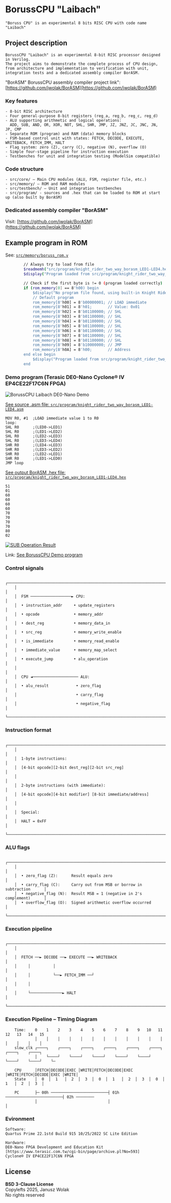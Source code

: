 # BorussCPU "Laibach"
```
"Boruss CPU" is an experimental 8 bits RISC CPU with code name "Laibach"
```

## Project description

```
BorussCPU "Laibach" is an experimental 8-bit RISC processor designed in Verilog. 
The project aims to demonstrate the complete process of CPU design, 
from architecture and implementation to verification with unit, 
integration tests and a dedicated assembly compiler BorASM.
```
"BorASM" BorussCPU assembly compiler project link": [https://github.com/jwolak/BorASM](https://github.com/jwolak/BorASM)

### Key features
```
- 8-bit RISC architecture
- Four general-purpose 8-bit registers (reg_a, reg_b, reg_c, reg_d)
- ALU supporting arithmetic and logical operations: 
  ADD, SUB, AND, OR, XOR, NOT, SHL, SHR, JMP, JZ, JNZ, JC, JNC, JN, JP, CMP
- Separate ROM (program) and RAM (data) memory blocks
- FSM-based control unit with states: FETCH, DECODE, EXECUTE, WRITEBACK, FETCH_IMM, HALT
- Flag system: zero (Z), carry (C), negative (N), overflow (O)
- Simple four-stage pipeline for instruction execution
- Testbenches for unit and integration testing (ModelSim compatible)
```

### Code structure
```
- src/core/ – Main CPU modules (ALU, FSM, register file, etc.)
- src/memory/ – ROM and RAM modules
- src/testbench/ – Unit and integration testbenches
- src/program/ - sources and .hex that can be loaded to ROM at start up (also built by BorASM)
```

### Dedicated assembly compiler "BorASM"

Visit: [https://github.com/jwolak/BorASM](https://github.com/jwolak/BorASM)

## Example program in ROM

See: [`src/memory/boruss_rom.v`](src/memory/boruss_rom.v)

```sh
        // Always try to load from file
        $readmemh("src/program/knight_rider_two_way_borasm_LED1-LED4.hex", rom_memory);
        $display("Program loaded from src/program/knight_rider_two_way_borasm_LED1-LED4.hex");

        // Check if the first byte is != 0 (program loaded correctly)
        if (rom_memory[0] == 8'h00) begin
            $display("No program file found, using built-in Knight Rider");
            // Default program
            rom_memory[8'h00] = 8'b00000001; // LOAD immediate
            rom_memory[8'h01] = 8'h01;       // Value: 0x01
            rom_memory[8'h02] = 8'b01100000; // SHL
            rom_memory[8'h03] = 8'b01100000; // SHL
            rom_memory[8'h04] = 8'b01100000; // SHL
            rom_memory[8'h05] = 8'b01100000; // SHL
            rom_memory[8'h06] = 8'b01100000; // SHL
            rom_memory[8'h07] = 8'b01100000; // SHL
            rom_memory[8'h08] = 8'b01100000; // SHL
            rom_memory[8'h09] = 8'b10000000; // JMP
            rom_memory[8'h0A] = 8'h00;       // Address
        end else begin
            $display("Program loaded from src/program/knight_rider_two_way_borasm_LED1-LED4.hex");
        end
```
### Demo program (Terasic DE0-Nano Cyclone® IV EP4CE22F17C6N FPGA)

![BorussCPU Laibach DE0-Nano Demo](media/BorussCPU-Laibach-DE0Nano.gif)

[See source .asm file: `src/program/knight_rider_two_way_borasm_LED1-LED4.asm`](src/program/knight_rider_two_way_borasm_LED1-LED4.asm)

```
MOV R0, #1  ;LOAD immediate value 1 to R0
loop:
SHL R0      ;(LED0->LED1)
SHL R0      ;(LED1->LED2)
SHL R0      ;(LED2->LED3)
SHL R0      ;(LED3->LED4)
SHR R0      ;(LED4->LED3)
SHR R0      ;(LED3->LED2)
SHR R0      ;(LED2->LED1)
SHR R0      ;(LED1->LED0)
JMP loop
```

[See output BorASM .hex file: `src/program/knight_rider_two_way_borasm_LED1-LED4.hex`](src/program/knight_rider_two_way_borasm_LED1-LED4.hex)
```
51
01
60
60
60
60
70
70
70
70
80
02
```

[![SUB Operation Result](media/BorussCPU-Laibach-DE0NanoMini.PNG)](media/BorussCPU-Laibach-DE0Nano.mp4)

Link: [See BorussCPU Demo program](media/BorussCPU-Laibach-DE0Nano.mp4)

### Control signals
```
    ┌─────────────────────────────────────────────────────────────────────────┐
    │                                                                         │
    │  FSM ──────────────────► CPU:                                           │
    │  • instruction_addr     • update_registers                              │
    │  • opcode               • memory_addr                                   │
    │  • dest_reg             • memory_data_in                                │
    │  • src_reg              • memory_write_enable                           │
    │  • is_immediate         • memory_read_enable                            │
    │  • immediate_value      • memory_map_select                             │
    │  • execute_jump         • alu_operation                                 │
    │                                                                         │
    │  CPU ◄──────────────────── ALU:                                         │
    │  • alu_result            • zero_flag                                    │
    │                          • carry_flag                                   │
    │                          • negative_flag                                │
    └─────────────────────────────────────────────────────────────────────────┘
```
### Instruction format
```
    ┌─────────────────────────────────────────────────────────────────────────┐
    │                                                                         │
    │  1-byte instructions:                                                   │
    │  [4-bit opcode][2-bit dest_reg][2-bit src_reg]                          │
    │                                                                         │
    │  2-byte instructions (with immediate):                                  │
    │  [4-bit opcode][4-bit modifier] [8-bit immediate/address]               │
    │                                                                         │
    │  Special:                                                               │
    │  HALT = 0xFF                                                            │
    └─────────────────────────────────────────────────────────────────────────┘
```
### ALU flags
```
    ┌─────────────────────────────────────────────────────────────────────────┐
    │                                                                         │
    │  • zero_flag (Z):      Result equals zero                               │
    │  • carry_flag (C):     Carry out from MSB or borrow in subtraction      │
    │  • negative_flag (N):  Result MSB = 1 (negative in 2's complement)      │
    │  • overflow_flag (O):  Signed arithmetic overflow occurred              │
    └─────────────────────────────────────────────────────────────────────────┘
```
### Execution pipeline
```
    ┌─────────────────────────────────────────────────────────────────────────┐
    │                                                                         │
    │  FETCH ──► DECODE ──► EXECUTE ──► WRITEBACK                             │
    │     │          │                                                        │
    │     │          └──► FETCH_IMM ──┘                                       │
    │     │                                                                   │
    │     └──────────────► HALT                                               │
    └─────────────────────────────────────────────────────────────────────────┘
```
### Execution Pipeline – Timing Diagram
```
    Time:    0    1    2    3    4    5    6    7    8    9   10   11   12   13   14   15
             │    │    │    │    │    │    │    │    │    │    │    │    │    │    │    │
    slow_clk ┌────┐    ┌────┐    ┌────┐    ┌────┐    ┌────┐    ┌────┐    ┌────┐    ┌────┐
             │    └────┘    └────┘    └────┘    └────┘    └────┘    └────┘    └────┘    └─

    CPU      │FETCH│DECODE│EXEC │WRITE│FETCH│DECODE│EXEC │WRITE│FETCH│DECODE│EXEC │WRITE│
    State    │  0  │  1   │  2  │  3  │  0  │  1   │  2  │  3  │  0  │  1   │  2  │  3  │

    PC       ├─ 00h ─────────────────────────┤ 01h ─────────────────────────┤ 02h ────────
             │                               │                              │
```

### Evironment
```
Software:
Quartus Prime 22.1std Build 915 10/25/2022 SC Lite Edition

Hardware:
DE0-Nano FPGA Development and Education Kit [https://www.terasic.com.tw/cgi-bin/page/archive.pl?No=593]
Cyclone® IV EP4CE22F17C6N FPGA
```

## License

**BSD 3-Clause License**
<br/>Copylefts 2025, Janusz Wolak
<br/>No rights reserved